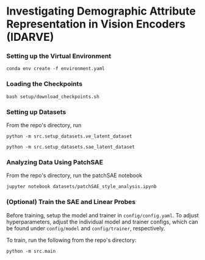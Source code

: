 # Investigating Demographic Attribute Representation in Vision Encoders (IDARVE)

### Setting up the Virtual Environment

```
conda env create -f environment.yaml
```

### Loading the Checkpoints

```
bash setup/download_checkpoints.sh
```

### Setting up Datasets

From the repo's directory, run

```
python -m src.setup_datasets.ve_latent_dataset
```

```
python -m src.setup_datasets.sae_latent_dataset
```

### Analyzing Data Using PatchSAE

From the repo's directory, run the patchSAE notebook

```
jupyter notebook datasets/patchSAE_style_analysis.ipynb
```

### (Optional) Train the SAE and Linear Probes

Before training, setup the model and trainer in `config/config.yaml`. To adjust hyperparameters, adjust the individual model and trainer configs, which can be found under `config/model` and `config/trainer`, respectively.

To train, run the following from the repo's directory:

```
python -m src.main
```

